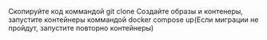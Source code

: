 Скопируйте код коммандой git clone
Создайте образы и контенеры, запустите контейнеры коммандой docker compose up(Если миграции не пройдут, запустите повторно контейнеры)
